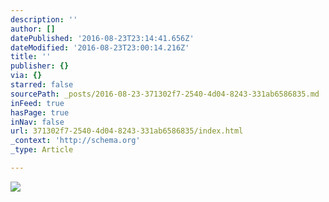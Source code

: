 ```yaml
---
description: ''
author: []
datePublished: '2016-08-23T23:14:41.656Z'
dateModified: '2016-08-23T23:00:14.216Z'
title: ''
publisher: {}
via: {}
starred: false
sourcePath: _posts/2016-08-23-371302f7-2540-4d04-8243-331ab6586835.md
inFeed: true
hasPage: true
inNav: false
url: 371302f7-2540-4d04-8243-331ab6586835/index.html
_context: 'http://schema.org'
_type: Article

---
```

![](https://the-grid-user-content.s3-us-west-2.amazonaws.com/06f44225-36bc-41d1-be8d-7be82b01c8ab.jpg)